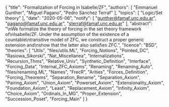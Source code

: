 {
    "title": "Formalization of Forcing in Isabelle/ZF",
    "authors": [
        "Emmanuel Gunther",
        "Miguel Pagano",
        "Pedro Sánchez Terraf"
    ],
    "topics": [
        "Logic/Set theory"
    ],
    "date": "2020-05-06",
    "notify": [
        "gunther@famaf.unc.edu.ar",
        "pagano@famaf.unc.edu.ar",
        "sterraf@famaf.unc.edu.ar"
    ],
    "abstract": "\nWe formalize the theory of forcing in the set theory framework of\nIsabelle/ZF. Under the assumption of the existence of a countable\ntransitive model of ZFC, we construct a proper generic extension and\nshow that the latter also satisfies ZFC.",
    "licence": "BSD",
    "theories": [
        "Utils",
        "files/utils.ML",
        "Forcing_Notions",
        "Pointed_DC",
        "Rasiowa_Sikorski",
        "Nat_Miscellanea",
        "Internalizations",
        "Recursion_Thms",
        "Relative_Univ",
        "Synthetic_Definition",
        "Interface",
        "Forcing_Data",
        "Internal_ZFC_Axioms",
        "Renaming",
        "Renaming_Auto",
        "files/renaming.ML",
        "Names",
        "FrecR",
        "Arities",
        "Forces_Definition",
        "Forcing_Theorems",
        "Separation_Rename",
        "Separation_Axiom",
        "Pairing_Axiom",
        "Union_Axiom",
        "Powerset_Axiom",
        "Extensionality_Axiom",
        "Foundation_Axiom",
        "Least",
        "Replacement_Axiom",
        "Infinity_Axiom",
        "Choice_Axiom",
        "Ordinals_In_MG",
        "Proper_Extension",
        "Succession_Poset",
        "Forcing_Main"
    ]
}